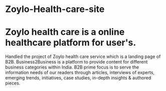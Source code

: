 # Zoylo-Health-care-site
# Zoylo health care is a online healthcare platform for user's.
 Handled the
project of Zoylo health care service which is a landing page of B2B.
Business2Business is a platform to provide content for different business categories within India.
B2B prime focus is to serve the information needs of our readers through articles, interviews of experts,
emerging trends, initiatives, case studies, in-depth insights & authored pieces.
